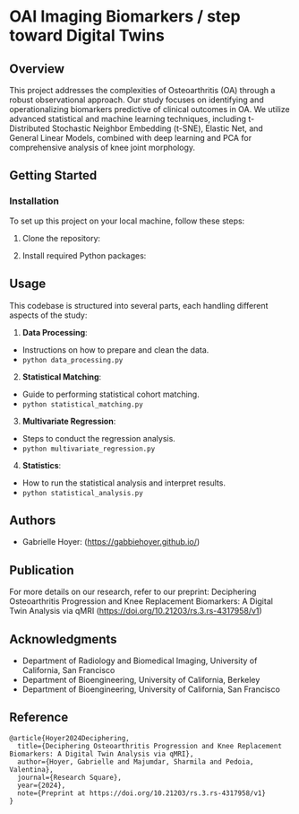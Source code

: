 # OAI Imaging Biomarkers / step toward Digital Twins

## Overview
This project addresses the complexities of Osteoarthritis (OA) through a robust observational approach. Our study focuses on identifying and operationalizing biomarkers predictive of clinical outcomes in OA. We utilize advanced statistical and machine learning techniques, including t-Distributed Stochastic Neighbor Embedding (t-SNE), Elastic Net, and General Linear Models, combined with deep learning and PCA for comprehensive analysis of knee joint morphology.

## Getting Started

### Installation
To set up this project on your local machine, follow these steps:
1. Clone the repository:

2. Install required Python packages:

## Usage
This codebase is structured into several parts, each handling different aspects of the study:

1. **Data Processing**:
- Instructions on how to prepare and clean the data.
- `python data_processing.py`

2. **Statistical Matching**:
- Guide to performing statistical cohort matching.
- `python statistical_matching.py`

3. **Multivariate Regression**:
- Steps to conduct the regression analysis.
- `python multivariate_regression.py`

4. **Statistics**:
- How to run the statistical analysis and interpret results.
- `python statistical_analysis.py`

## Authors
- Gabrielle Hoyer: (https://gabbiehoyer.github.io/)

## Publication
For more details on our research, refer to our preprint: Deciphering Osteoarthritis Progression and Knee Replacement Biomarkers: A Digital Twin Analysis via qMRI (https://doi.org/10.21203/rs.3.rs-4317958/v1)

## Acknowledgments
- Department of Radiology and Biomedical Imaging, University of California, San Francisco
- Department of Bioengineering, University of California, Berkeley
- Department of Bioengineering, University of California, San Francisco

## Reference

```
@article{Hoyer2024Deciphering,
  title={Deciphering Osteoarthritis Progression and Knee Replacement Biomarkers: A Digital Twin Analysis via qMRI},
  author={Hoyer, Gabrielle and Majumdar, Sharmila and Pedoia, Valentina},
  journal={Research Square},
  year={2024},
  note={Preprint at https://doi.org/10.21203/rs.3.rs-4317958/v1}
}

```